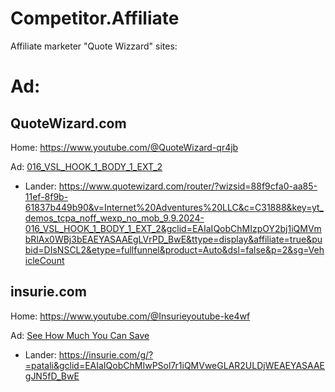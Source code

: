 # Competitor.Affiliate
Affiliate marketer "Quote Wizzard" sites: 

# Ad:
## QuoteWizard.com
Home: https://www.youtube.com/@QuoteWizard-qr4jb

Ad: [016_VSL_HOOK_1_BODY_1_EXT_2](https://youtu.be/jfEUXVz8H3A)
- Lander: https://www.quotewizard.com/router/?wizsid=88f9cfa0-aa85-11ef-8f9b-61837b449b90&v=Internet%20Adventures%20LLC&c=C31888&key=yt_demos_tcpa_noff_wexp_no_mob_9.9.2024-016_VSL_HOOK_1_BODY_1_EXT_2&gclid=EAIaIQobChMIzpOY2bj1iQMVmbRlAx0WBj3bEAEYASAAEgLVrPD_BwE&ttype=display&affiliate=true&pubid=DIsNSCL2&etype=fullfunnel&product=Auto&dsl=false&p=2&sg=VehicleCount

## insurie.com
Home: https://www.youtube.com/@Insurieyoutube-ke4wf

Ad: [See How Much You Can Save](https://youtu.be/wHCKvsXv_b8)
- Lander: https://insurie.com/g/?=patali&gclid=EAIaIQobChMIwPSol7r1iQMVweGLAR2ULDjWEAEYASAAEgJN5fD_BwE
